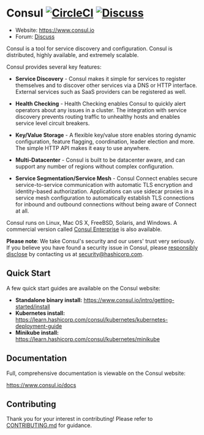 # Consul [![CircleCI](https://circleci.com/gh/hashicorp/consul/tree/master.svg?style=svg)](https://circleci.com/gh/hashicorp/consul/tree/master) [![Discuss](https://img.shields.io/badge/discuss-consul-ca2171.svg?style=flat)](https://discuss.hashicorp.com/c/consul)

* Website: https://www.consul.io
* Forum: [Discuss](https://discuss.hashicorp.com/c/consul)

Consul is a tool for service discovery and configuration. Consul is
distributed, highly available, and extremely scalable.

Consul provides several key features:

* **Service Discovery** - Consul makes it simple for services to register
  themselves and to discover other services via a DNS or HTTP interface.
  External services such as SaaS providers can be registered as well.

* **Health Checking** - Health Checking enables Consul to quickly alert
  operators about any issues in a cluster. The integration with service
  discovery prevents routing traffic to unhealthy hosts and enables service
  level circuit breakers.

* **Key/Value Storage** - A flexible key/value store enables storing
  dynamic configuration, feature flagging, coordination, leader election and
  more. The simple HTTP API makes it easy to use anywhere.

* **Multi-Datacenter** - Consul is built to be datacenter aware, and can
  support any number of regions without complex configuration.

* **Service Segmentation/Service Mesh** - Consul Connect enables secure service-to-service
  communication with automatic TLS encryption and identity-based authorization. Applications 
  can use sidecar proxies in a service mesh configuration to automatically establish TLS 
  connections for inbound and outbound connections without being aware of Connect at all. 

Consul runs on Linux, Mac OS X, FreeBSD, Solaris, and Windows. A commercial
version called [Consul Enterprise](https://www.hashicorp.com/products/consul)
is also available.

**Please note**: We take Consul's security and our users' trust very seriously. If you
believe you have found a security issue in Consul, please [responsibly disclose](https://www.hashicorp.com/security#vulnerability-reporting) by
contacting us at security@hashicorp.com.

## Quick Start

A few quick start guides are available on the Consul website:

* **Standalone binary install:** https://www.consul.io/intro/getting-started/install
* **Kubernetes install:** https://learn.hashicorp.com/consul/kubernetes/kubernetes-deployment-guide
* **Minikube install:** https://learn.hashicorp.com/consul/kubernetes/minikube

## Documentation

Full, comprehensive documentation is viewable on the Consul website:

https://www.consul.io/docs

## Contributing

Thank you for your interest in contributing! Please refer to [CONTRIBUTING.md](https://github.com/hashicorp/consul/blob/master/.github/CONTRIBUTING.md) for guidance.
